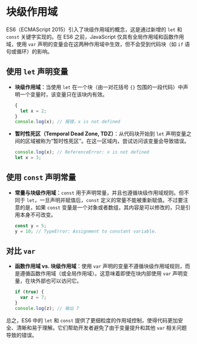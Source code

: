 # 块级作用域

ES6（ECMAScript 2015）引入了块级作用域的概念，这是通过新增的 `let` 和 `const` 关键字实现的。在 ES6 之前，JavaScript 仅具有全局作用域和函数作用域，使用 `var` 声明的变量会在这两种作用域中生效，但不会受到代码块（如 `if` 语句或循环）的影响。

## 使用 `let` 声明变量

- **块级作用域**：当使用 `let` 在一个块（由一对花括号 `{}` 包围的一段代码）中声明一个变量时，该变量只在该块内有效。

  ```javascript
  {
    let x = 2;
  }
  console.log(x); // 报错，x is not defined
  ```

- **暂时性死区（Temporal Dead Zone, TDZ）**：从代码块开始到 `let` 声明变量之间的区域被称为“暂时性死区”。在这一区域内，尝试访问该变量会导致错误。

  ```javascript
  console.log(x); // ReferenceError: x is not defined
  let x = 3;
  ```

## 使用 `const` 声明常量

- **常量与块级作用域**：`const` 用于声明常量，并且也遵循块级作用域规则。但不同于 `let`，一旦声明并赋值后，`const` 定义的常量不能被重新赋值。不过要注意的是，如果 `const` 变量是一个对象或者数组，其内容是可以修改的，只是引用本身不可改变。

  ```javascript
  const y = 5;
  y = 10; // TypeError: Assignment to constant variable.
  ```

## 对比 `var`

- **函数作用域 vs. 块级作用域**：使用 `var` 声明的变量不遵循块级作用域规则，而是遵循函数作用域（或全局作用域）。这意味着即使在块内部使用 `var` 声明变量，在块外部也可以访问它。

  ```javascript
  if (true) {
    var z = 7;
  }
  console.log(z); // 输出 7
  ```

总之，ES6 中的 `let` 和 `const` 提供了更细粒度的作用域控制，使得代码更加安全、清晰和易于理解。它们帮助开发者避免了由于变量提升和其他 `var` 相关问题导致的错误。

